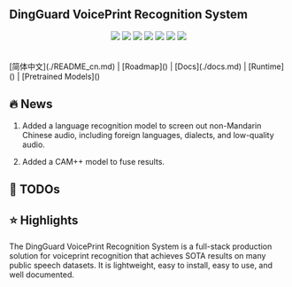 ## DingGuard VoicePrint Recognition System

<div align=center>
    <img src="https://img.shields.io/badge/License-Apache%202.0-brightgreen.svg"  />
<img src="https://img.shields.io/badge/Pytorch-1.10.1-green.svg"  />
<img src="https://img.shields.io/badge/Python-3.9-blue.svg"  />
<img src="https://img.shields.io/badge/ECAPATDNN-pink.svg"  />
<img src="https://img.shields.io/badge/CAM++-red.svg"  />
<img src="https://img.shields.io/badge/MINIO-blue.svg"  />
<img src="https://img.shields.io/badge/Long-Yuan-green.svg"  />
</div>
<div>
<br>
<br>
</div>
[简体中文](./README_cn.md) | [Roadmap]() | [Docs](./docs.md) | [Runtime]() | [Pretrained Models]() 




## 🔥 News

1. Added a language recognition model to screen out non-Mandarin Chinese audio, including foreign languages, dialects, and low-quality audio.

2. Added a CAM++ model to fuse results.



## 🚩 TODOs





## ⭐ Highlights

The DingGuard VoicePrint Recognition System is a full-stack production solution for voiceprint recognition that achieves SOTA results on many public speech datasets. It is lightweight, easy to install, easy to use, and well documented.

